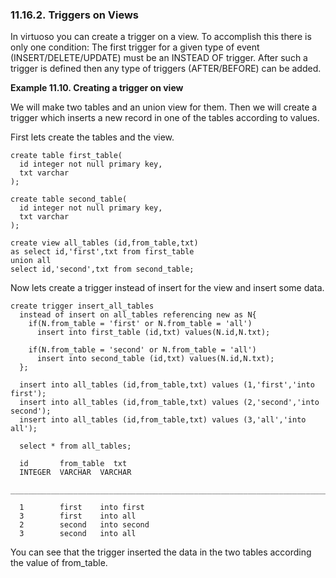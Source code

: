 <div>

<div>

<div>

<div>

### 11.16.2. Triggers on Views

</div>

</div>

</div>

In virtuoso you can create a trigger on a view. To accomplish this there
is only one condition: The first trigger for a given type of event
(INSERT/DELETE/UPDATE) must be an INSTEAD OF trigger. After such a
trigger is defined then any type of triggers (AFTER/BEFORE) can be
added.

<div>

**Example 11.10. Creating a trigger on view**

<div>

We will make two tables and an union view for them. Then we will create
a trigger which inserts a new record in one of the tables according to
values.

First lets create the tables and the view.

``` programlisting
create table first_table(
  id integer not null primary key,
  txt varchar
);

create table second_table(
  id integer not null primary key,
  txt varchar
);

create view all_tables (id,from_table,txt)
as select id,'first',txt from first_table
union all
select id,'second',txt from second_table;
```

Now lets create a trigger instead of insert for the view and insert some
data.

``` programlisting
create trigger insert_all_tables
  instead of insert on all_tables referencing new as N{
    if(N.from_table = 'first' or N.from_table = 'all')
      insert into first_table (id,txt) values(N.id,N.txt);

    if(N.from_table = 'second' or N.from_table = 'all')
      insert into second_table (id,txt) values(N.id,N.txt);
  };

  insert into all_tables (id,from_table,txt) values (1,'first','into first');
  insert into all_tables (id,from_table,txt) values (2,'second','into second');
  insert into all_tables (id,from_table,txt) values (3,'all','into all');

  select * from all_tables;

  id       from_table  txt
  INTEGER  VARCHAR  VARCHAR
  _______________________________________________________________________________

  1        first    into first
  3        first    into all
  2        second   into second
  3        second   into all
```

</div>

</div>

  

You can see that the trigger inserted the data in the two tables
according the value of from_table.

</div>
